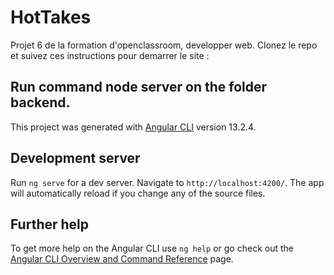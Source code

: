 # HotTakes

Projet 6 de la formation d'openclassroom, developper web. Clonez le repo et suivez ces instructions pour demarrer le site :

## Run command node server on the folder backend.

This project was generated with [Angular CLI](https://github.com/angular/angular-cli) version 13.2.4.

## Development server

Run `ng serve` for a dev server. Navigate to `http://localhost:4200/`. The app will automatically reload if you change any of the source files.

## Further help

To get more help on the Angular CLI use `ng help` or go check out the [Angular CLI Overview and Command Reference](https://angular.io/cli) page.

